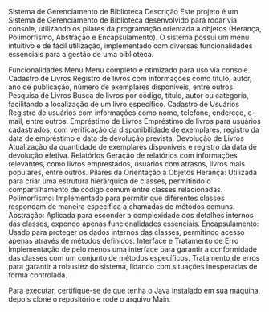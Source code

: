Sistema de Gerenciamento de Biblioteca
Descrição
Este projeto é um Sistema de Gerenciamento de Biblioteca desenvolvido para rodar via console, utilizando os pilares da programação orientada a objetos (Herança, Polimorfismo, Abstração e Encapsulamento). O sistema possui um menu intuitivo e de fácil utilização, implementado com diversas funcionalidades essenciais para a gestão de uma biblioteca.

Funcionalidades
Menu
Menu completo e otimizado para uso via console.
Cadastro de Livros
Registro de livros com informações como título, autor, ano de publicação, número de exemplares disponíveis, entre outros.
Pesquisa de Livros
Busca de livros por código, título, autor ou categoria, facilitando a localização de um livro específico.
Cadastro de Usuários
Registro de usuários com informações como nome, telefone, endereço, e-mail, entre outros.
Empréstimo de Livros
Empréstimo de livros para usuários cadastrados, com verificação da disponibilidade de exemplares, registro da data de empréstimo e data de devolução prevista.
Devolução de Livros
Atualização da quantidade de exemplares disponíveis e registro da data de devolução efetiva.
Relatórios
Geração de relatórios com informações relevantes, como livros emprestados, usuários com atrasos, livros mais populares, entre outros.
Pilares da Orientação a Objetos
Herança: Utilizada para criar uma estrutura hierárquica de classes, permitindo o compartilhamento de código comum entre classes relacionadas.
Polimorfismo: Implementado para permitir que diferentes classes respondam de maneira específica a chamadas de métodos comuns.
Abstração: Aplicada para esconder a complexidade dos detalhes internos das classes, expondo apenas funcionalidades essenciais.
Encapsulamento: Usado para proteger os dados internos das classes, permitindo acesso apenas através de métodos definidos.
Interface e Tratamento de Erro
Implementação de pelo menos uma interface para garantir a conformidade das classes com um conjunto de métodos específicos.
Tratamento de erros para garantir a robustez do sistema, lidando com situações inesperadas de forma controlada.


Para executar, certifique-se de que tenha o Java instalado em sua máquina, depois clone o repositório e rode o arquivo Main.
